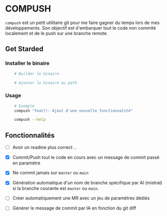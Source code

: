 # COMPUSH

`compush` est un petit utilitaire git pour me faire gagner du temps lors de mes développements.
Son objectif est d'embarquer tout le code non commité localement et de le push sur une branche remote.

## Get Starded

### Installer le binaire

```sh
    # Builder le binaire
```

```sh
    # Ajouter le binaire au path
```

### Usage

```sh
    # Exemple
    compush "feat(): Ajout d'une nouvelle fonctionnalité"

    compush --help
```

## Fonctionnalités

* [ ] Avoir un readme plus correct ..
* [x] Commit/Push tout le code en cours avec un message de commit passé en paramètre
* [x] Ne commit jamais sur `master` ou `main`
* [x] Génération automatique d'un nom de branche spécifique par AI (mistral) si la branche courante est `master` ou `main`.
* [ ] Créer automatiquement une MR avec un jeu de paramètres dédiés
* [ ] Générer le message de commit par IA en fonction du git diff

